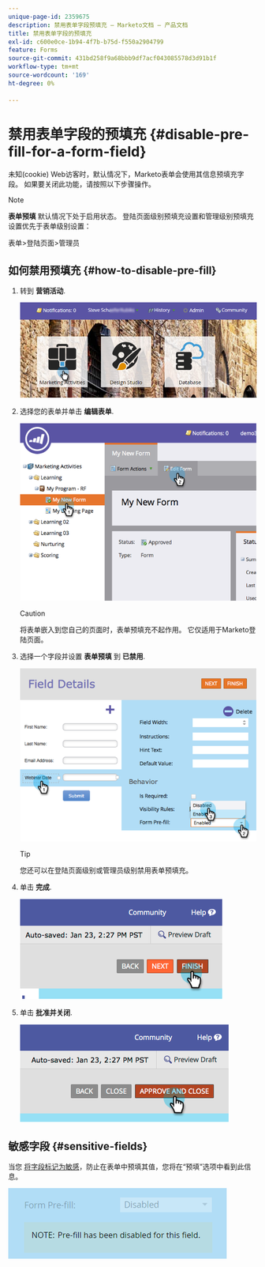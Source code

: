 ```yaml
---
unique-page-id: 2359675
description: 禁用表单字段预填充 — Marketo文档 — 产品文档
title: 禁用表单字段的预填充
exl-id: c600e0ce-1b94-4f7b-b75d-f550a2904799
feature: Forms
source-git-commit: 431bd258f9a68bbb9df7acf043085578d3d91b1f
workflow-type: tm+mt
source-wordcount: '169'
ht-degree: 0%

---
```


# 禁用表单字段的预填充 {#disable-pre-fill-for-a-form-field}

未知(cookie) Web访客时，默认情况下，Marketo表单会使用其信息预填充字段。 如果要关闭此功能，请按照以下步骤操作。

>[!NOTE]
>
>**表单预填** 默认情况下处于启用状态。 登陆页面级别预填充设置和管理级别预填充设置优先于表单级别设置：
>
>表单>登陆页面>管理员

## 如何禁用预填充 {#how-to-disable-pre-fill}

1. 转到 **营销活动**.

   ![](assets/login-marketing-activities-7.png)

1. 选择您的表单并单击 **编辑表单**.

   ![](assets/image2014-9-15-14-3a26-3a46.png)

   >[!CAUTION]
   >
   >将表单嵌入到您自己的页面时，表单预填充不起作用。 它仅适用于Marketo登陆页面。

1. 选择一个字段并设置 **表单预填** 到 **已禁用**.

   ![](assets/image2014-9-15-14-3a26-3a54.png)

   >[!TIP]
   >
   >您还可以在登陆页面级别或管理员级别禁用表单预填充。

1. 单击 **完成**.

   ![](assets/image2014-9-15-14-3a27-3a1.png)

1. 单击 **批准并关闭**.

   ![](assets/image2014-9-15-14-3a27-3a6.png)

## 敏感字段 {#sensitive-fields}

当您 [将字段标记为敏感](/help/marketo/product-docs/administration/field-management/mark-a-field-as-sensitive.md)，防止在表单中预填其值，您将在“预填”选项中看到此信息。

![](assets/disable-pre-fill.png)